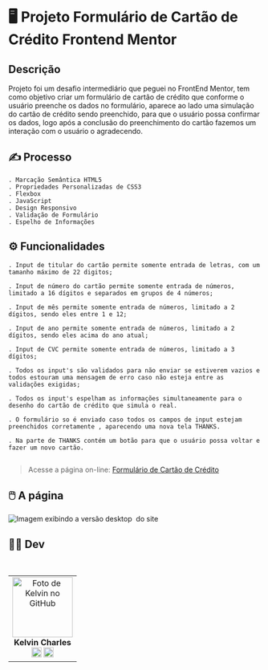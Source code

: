 # 🖥️ Projeto Formulário de Cartão de Crédito Frontend Mentor

## Descrição

Projeto foi um desafio intermediário que peguei no FrontEnd Mentor, tem como objetivo criar um formulário de cartão de crédito que conforme o usuário preenche os dados no formulário, aparece ao lado uma simulação do cartão de crédito sendo preenchido, para que o usuário possa confirmar os dados, logo após a conclusão do preenchimento do cartão fazemos um interação com o usuário o agradecendo.

## ✍️ Processo

    . Marcação Semântica HTML5
    . Propriedades Personalizadas de CSS3
    . Flexbox
    . JavaScript
    . Design Responsivo
    . Validação de Formulário
    . Espelho de Informações



## ⚙ Funcionalidades

    . Input de titular do cartão permite somente entrada de letras, com um tamanho máximo de 22 digitos;

    . Input de número do cartão permite somente entrada de números, limitado a 16 dígitos e separados em grupos de 4 números;

    . Input de mês permite somente entrada de números, limitado a 2 dígitos, sendo eles entre 1 e 12;

    . Input de ano permite somente entrada de números, limitado a 2 dígitos, sendo eles acima do ano atual;

    . Input de CVC permite somente entrada de números, limitado a 3 dígitos;

    . Todos os input's são validados para não enviar se estiverem vazios e todos estouram uma mensagem de erro caso não esteja entre as validações exigidas;

    . Todos os input's espelham as informações simultaneamente para o desenho do cartão de crédito que simula o real.

    . O formulário so é enviado caso todos os campos de input estejam preenchidos corretamente , aparecendo uma nova tela THANKS.

    . Na parte de THANKS contém um botão para que o usuário possa voltar e fazer um novo cartão.
         

> Acesse a página on-line: <a href="https://formulario-cartao-credito-rosy.vercel.app/" target=_blank> Formulário de Cartão de Crédito </a>

## 🖱️ A página

<img src="src/gif/gif.gif" alt="Imagem exibindo a versão desktop  do site">

## 👩‍💻 Dev

<table align="center">
    <tr>  
        <td align="center">
            <div>
                <img src="https://avatars.githubusercontent.com/u/110488969?v=4"width="120px;" alt="Foto de Kelvin no GitHub"/><br>
                    <b> Kelvin Charles </b><br>
                        <a href="https://www.linkedin.com/in/kelvin-charles/" alt="Linkedin"><img src="https://img.shields.io/badge/LinkedIn-0077B5?style=for-the-badge&logo=linkedin&logoColor=white" height="20"></a>
                        <a href="https://github.com/kelvincharlesdev" alt="GitHub"><img src="https://img.shields.io/badge/GitHub-100000?style=for-the-badge&logo=github&logoColor=white" height="20"></a>
            </div>
        </td>
    </tr>
</table>